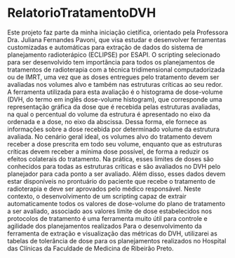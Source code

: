 # RelatorioTratamentoDVH

Este projeto faz parte da minha iniciação cietífica, orientado pela Professora Dra. Juliana Fernandes Pavoni, que visa estudar e desenvolver ferramentas customizadas e automáticas para extração de dados do sistema de planejamento radioterápico (ECLIPSE) por ESAPI.
O scripting selecionado para ser desenvolvido tem importância para todos os planejamentos de tratamentos de radioterapia com a técnica tridimensional computadorizada ou de IMRT, uma vez que as doses entregues pelo tratamento devem ser avaliadas nos volumes alvo e também nas estruturas críticas ao seu redor. 
A ferramenta utilizada para esta avaliação é o histograma de dose-volume (DVH, do termo em inglês dose-volume histogram), que corresponde uma representação gráfica da dose que é recebida pelas estruturas avaliadas, na qual o percentual do volume da estrutura é apresentado no eixo da ordenada e a dose, no eixo da abscissa.
Dessa forma, ele fornece as informações sobre a dose recebida por determinado volume da estrutura avaliada. No cenário geral ideal, os volumes alvo do tratamento devem receber a dose prescrita em todo seu volume, enquanto que as estruturas críticas devem receber a mínima dose possível, de forma a reduzir os efeitos 
colaterais do tratamento. Na prática, esses limites de doses são conhecidos para todas as estruturas críticas e são avaliados no DVH pelo planejador para cada ponto a ser avaliado. Além disso, esses dados devem estar disponíveis no prontuário do paciente que recebe o tratamento de radioterapia e deve ser aprovados pelo médico 
responsável. Neste contexto, o desenvolvimento de um scripting capaz de extrair automaticamente todos os valores de dose-volume do plano de tratamento a ser avaliado, associado aos valores limite de dose estabelecidos nos protocolos de tratamento é uma ferramenta muito útil para controle e agilidade dos planejamentos realizados
Para o desenvolvimento da ferramenta de extração e visualização das métricas do DVH, utilizarei as tabelas de tolerância de dose para os planejamentos realizados no Hospital das Clínicas da Faculdade de Medicina de Ribeirão Preto.
